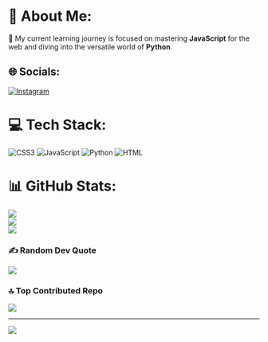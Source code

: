 # 💫 About Me:
🌱 My current learning journey is focused on mastering **JavaScript** for the web and diving into the versatile world of **Python**.<br>


## 🌐 Socials:
[![Instagram](https://img.shields.io/badge/Instagram-%23E4405F.svg?logo=Instagram&logoColor=white)](https://instagram.com/xdoniardiansyah) 

# 💻 Tech Stack:
![CSS3](https://img.shields.io/badge/css3-%231572B6.svg?style=for-the-badge&logo=css3&logoColor=white) ![JavaScript](https://img.shields.io/badge/javascript-%23323330.svg?style=for-the-badge&logo=javascript&logoColor=%23F7DF1E) ![Python](https://img.shields.io/badge/python-3670A0?style=for-the-badge&logo=python&logoColor=ffdd54)
![HTML](https://img.shields.io/badge/html-3670A0?style=for-the-badge&logo=html&logoColor=ffdd54)

# 📊 GitHub Stats:
![](https://github-readme-stats.vercel.app/api?username=xdoniardiansyah&theme=tokyonight&hide_border=true&include_all_commits=false&count_private=false)<br/>
![](https://nirzak-streak-stats.vercel.app/?user=xdoniardiansyah&theme=tokyonight&hide_border=true)<br/>
![](https://github-readme-stats.vercel.app/api/top-langs/?username=xdoniardiansyah&theme=tokyonight&hide_border=true&include_all_commits=false&count_private=false&layout=compact)

### ✍️ Random Dev Quote
![](https://quotes-github-readme.vercel.app/api?type=vetical&theme=tokyonight)

### 🔝 Top Contributed Repo
![](https://github-contributor-stats.vercel.app/api?username=xdoniardiansyah&limit=5&theme=tokyonight&combine_all_yearly_contributions=true)

---
[![](https://visitcount.itsvg.in/api?id=xdoniardiansyah&icon=5&color=0)](https://visitcount.itsvg.in)

<!-- Proudly created with GPRM ( https://gprm.itsvg.in ) -->
